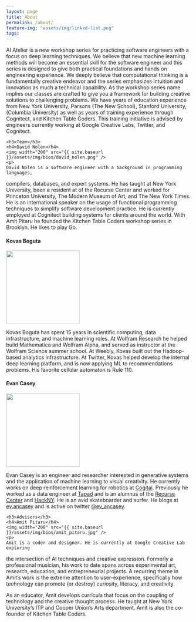 ```yaml
---
layout: page
title: About
permalink: /about/
feature-img: "assets/img/linked-list.png"
tags:
---
```


<div id="about-us">
   <p>
    AI Atelier is a new workshop series for practicing software engineers with a focus on deep learning techniques. We believe that new machine learning methods will become an essential skill for the software engineer and this series is designed to give both practical foundations and hands on engineering experience. We deeply believe that computational thinking is a fundamentally creative endeavor and the series emphasizes intuition and innovation as much a technical capability. As the workshop series name implies our classes are crafted to give you a framework for building creative solutions to challenging problems. We have years of education experience from New York University, Parsons (The New School), Stanford University, (Columbia University) as well as years of training experience through Cognitect, and Kitchen Table Coders. This training initiative is advised by engineers currently working at Google Creative Labs, Twitter, and Cognitect.
    </p>

    <h3>Team</h3>
    <h4>David Nolen</h4>
    <img width="200" src="{{ site.baseurl }}/assets/img/bios/david_nolen.png" />
    <p>
    David Nolen is a software engineer with a background in programming languages,
compilers, databases, and expert systems. He has taught at New York University,
been a resident at of the Recurse Center and worked for Princeton University,
The Modern Museum of Art, and The New York Times. He is an international speaker
on the usage of functional programming techniques to simplify software
development practice. He is currently employed at Cognitect building systems for
clients around the world. With Amit Pitaru he founded the Kitchen Table Coders
workshop series in Brooklyn. He likes to play Go.
    </p>
    <h4>Kovas Boguta</h4>
    <img width="200" src="{{ site.baseurl }}/assets/img/bios/kovas.jpg" />
    <p>
    Kovas Boguta has spent 15 years in scientific computing, data infrastructure,
and machine learning roles. At Wolfram Research he helped build Mathematica and
Wolfram Alpha, and served as instructor at the Wolfram Science summer school. At
Weebly, Kovas built out the Hadoop-based analytics infrastructure. At Twitter,
Kovas helped develop the internal deep learning platform, and is now applying ML
to recommendations problems. His favorite cellular automaton is Rule 110.
    </p>
    <h4>Evan Casey</h4>
    <img width="200" src="{{ site.baseurl }}/assets/img/bios/evan_casey.jpg" />
    <p>
    Evan Casey is an engineer and researcher interested in generative systems and the application of machine learning to visual creativity. He currently works on deep reinforcement learning for robotics at <a href="http://cogitai.com">Cogitai</a>. Previously he worked as a data engineer at <a href="http://tapad.com">Tapad</a> and is an alumnus of the <a href="http://recurse.com">Recurse Center</a> and <a href="http://hackny.org">HackNY</a>. He is an avid skateboarder and surfer. He blogs at <a href="http://ev.ancasey.com/">ev.ancasey</a> and is active on twitter <a href="https://twitter.com/ev_ancasey">@ev_ancasey</a>.
    </p>
    
    <h3>Advisors</h3>
    <h4>Amit Pitaru</h4>
    <img width="200" src="{{ site.baseurl }}/assets/img/bios/amit_pitaru.jpg" />
    <p>
    Amit is a coder and designer. He is currently at Google Creative Lab exploring
the intersection of AI techniques and creative expression. Formerly a
professional musician, his work to date spans across experimental art, research,
education, and entrepreneurial projects. A recurring theme in Amit’s work is the
extreme attention to user-experience, specifically how technology can promote
(or destroy) curiosity, literacy, and creativity.
    </p>
    <p>
    As an educator, Amit develops curricula that focus on the coupling of technology
and the creative thought process. He taught at New York University’s ITP and
Cooper Union’s Arts department. Amit is also the co-founder of Kitchen Table Coders.
    </p>
</div>
